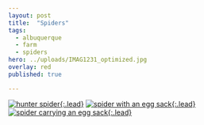 ```yaml
---
layout: post
title:  "Spiders"
tags:
  - albuquerque
  - farm
  - spiders
hero: ../uploads/IMAG1231_optimized.jpg
overlay: red
published: true

---
```


[![hunter spider](../uploads/IMAG1231_optimized.jpg){:.lead}](../uploads/IMAG1231.jpg)
[![spider with an egg sack](../uploads/IMAG1325_1_optimized.jpg){:.lead}](../uploads/IMAG1325_1.jpg)
[![spider carrying an egg sack](../uploads/IMAG1333_optimized.jpg){:.lead}](../uploads/IMAG1333.jpg)
